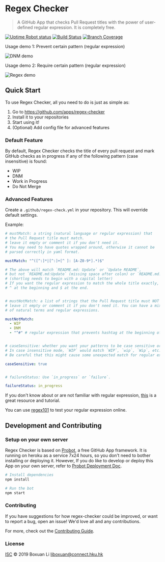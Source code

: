 # Regex Checker

> A GitHub App that checks Pull Request titles with the power of
user-defined regular expression. It is completely free.

<a href="https://stats.uptimerobot.com/xlkjDf0QE" rel="nofollow"><img src="https://img.shields.io/uptimerobot/status/m781823823-ab164d98e412f4ec1e31c4c3.svg" alt="Uptime Robot status"></a>
<a href="https://travis-ci.org/li-boxuan/Regex-Checker" rel="nofollow"><img alt="Build Status" src="https://travis-ci.org/li-boxuan/Regex-Checker.svg?branch=master"></a>
<a href="https://coveralls.io/github/li-boxuan/Regex-Checker?branch=master" rel="nofollow"><img alt="Branch Coverage" src="https://img.shields.io/codecov/c/github/li-boxuan/Regex-Checker/master.svg?label=branch%20coverage"></a>

Usage demo 1: Prevent certain pattern (regular expression)

![DNM demo](static/DNM_demo.gif)

Usage demo 2: Require certain pattern (regular expression)

![Regex demo](static/regex-demo.gif)

## Quick Start

To use Regex Checker, all you need to do is just as simple as:
1. Go to https://github.com/apps/regex-checker
2. Install it to your repositories
3. Start using it!
4. (Optional) Add config file for advanced features

### Default Feature
By default, Regex Checker checks the title of every pull request and
mark GitHub checks as in progress if any of the following pattern
(case insensitive) is found:
- WIP
- DNM
- Work in Progress
- Do Not Merge

### Advanced Features
Create a `.github/regex-check.yml` in your repository. This will
override default settings.

Example:
```yaml
# mustMatch: a string (natural language or regular expression) that
# the Pull Request title must match.
# leave it empty or comment it if you don't need it.
# You may need to have quotes wrapped around, otherwise it cannot be
# parsed correctly in yaml format.

mustMatch: "^([^:]*|[^:]+[^ ]: [A-Z0-9*].*)$"

# The above will match `README.md: Update` or `Update README`,
# but not `README.md:Update` (missing space after colon) or `README.md: update`
# (shortlog needs to begin with a capital letter)
# If you want the regular expression to match the whole title exactly, use
# ^ at the beginning and $ at the end.


# mustNotMatch: a list of strings that the Pull Request title must NOT contain
# leave it empty or comment it if you don't need it. You can have a mixed list
# of natural terms and regular expressions.

mustNotMatch:
  - WIP
  - DNM
  - "^#" # regular expression that prevents hashtag at the beginning of title


# caseSensitive: whether you want your patterns to be case sensitive or not.
# In case insensitive mode, `WIP` would match `WIP`, `wip`, `Wip`, etc.
# Be careful that this might cause some unexpected match for regular expressions.

caseSensitive: true


# failureStatus: Use `in_progress` or `failure`.

failureStatus: in_progress
```

If you don't know about or are not familiar with regular expression,
[this](https://regexone.com/) is a great resource and tutorial.

You can use [regex101](https://regex101.com) to test your regular expression online.

## Development and Contributing
### Setup on your own server

Regex Checker is based on [Probot](https://probot.github.io/), a free GitHub App framework. It is running on heroku as a service 7x24 hours, so you don't need to
bother installing or deploying it. However, If you do like to develop or deploy
this App on your own server, refer to [Probot Deployment Doc](https://probot.github.io/docs/deployment/).

```sh
# Install dependencies
npm install

# Run the bot
npm start
```

### Contributing

If you have suggestions for how regex-checker could be improved, or want to report a bug, open an issue! We'd love all and any contributions.

For more, check out the [Contributing Guide](CONTRIBUTING.md).

### License

[ISC](LICENSE) © 2019 Boxuan Li <liboxuan@connect.hku.hk>
